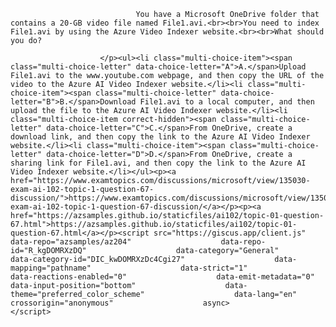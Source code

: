 <p class="card-text">
							
								You have a Microsoft OneDrive folder that contains a 20-GB video file named File1.avi.<br><br>You need to index File1.avi by using the Azure Video Indexer website.<br><br>What should you do?
							
						</p><ul><li class="multi-choice-item"><span class="multi-choice-letter" data-choice-letter="A">A.</span>Upload File1.avi to the www.youtube.com webpage, and then copy the URL of the video to the Azure AI Video Indexer website.</li><li class="multi-choice-item"><span class="multi-choice-letter" data-choice-letter="B">B.</span>Download File1.avi to a local computer, and then upload the file to the Azure AI Video Indexer website.</li><li class="multi-choice-item correct-hidden"><span class="multi-choice-letter" data-choice-letter="C">C.</span>From OneDrive, create a download link, and then copy the link to the Azure AI Video Indexer website.</li><li class="multi-choice-item"><span class="multi-choice-letter" data-choice-letter="D">D.</span>From OneDrive, create a sharing link for File1.avi, and then copy the link to the Azure AI Video Indexer website.</li></ul><p><a href="https://www.examtopics.com/discussions/microsoft/view/135030-exam-ai-102-topic-1-question-67-discussion/">https://www.examtopics.com/discussions/microsoft/view/135030-exam-ai-102-topic-1-question-67-discussion/</a></p><p><a href="https://azsamples.github.io/staticfiles/ai102/topic-01-question-67.html">https://azsamples.github.io/staticfiles/ai102/topic-01-question-67.html</a></p><script src="https://giscus.app/client.js"                    data-repo="azsamples/az204"                    data-repo-id="R_kgDOMRXzDQ"                    data-category="General"                    data-category-id="DIC_kwDOMRXzDc4Cgi27"                    data-mapping="pathname"                    data-strict="1"                    data-reactions-enabled="0"                    data-emit-metadata="0"                    data-input-position="bottom"                    data-theme="preferred_color_scheme"                    data-lang="en"                    crossorigin="anonymous"                    async>                    </script>